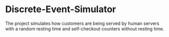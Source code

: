 # Discrete-Event-Simulator
The project simulates how customers are being served by human servers with a random resting time and self-checkout counters without resting time.
